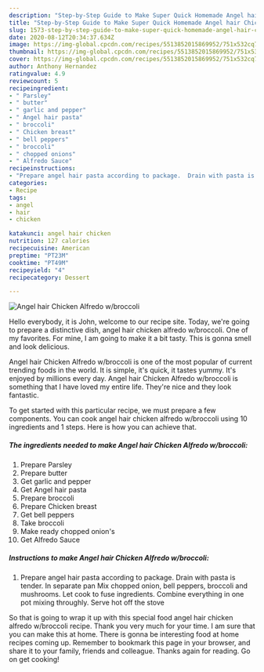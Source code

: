 ```yaml
---
description: "Step-by-Step Guide to Make Super Quick Homemade Angel hair Chicken Alfredo w/broccoli"
title: "Step-by-Step Guide to Make Super Quick Homemade Angel hair Chicken Alfredo w/broccoli"
slug: 1573-step-by-step-guide-to-make-super-quick-homemade-angel-hair-chicken-alfredo-w-broccoli
date: 2020-08-12T20:34:37.634Z
image: https://img-global.cpcdn.com/recipes/5513852015869952/751x532cq70/angel-hair-chicken-alfredo-wbroccoli-recipe-main-photo.jpg
thumbnail: https://img-global.cpcdn.com/recipes/5513852015869952/751x532cq70/angel-hair-chicken-alfredo-wbroccoli-recipe-main-photo.jpg
cover: https://img-global.cpcdn.com/recipes/5513852015869952/751x532cq70/angel-hair-chicken-alfredo-wbroccoli-recipe-main-photo.jpg
author: Anthony Hernandez
ratingvalue: 4.9
reviewcount: 5
recipeingredient:
- " Parsley"
- " butter"
- " garlic and pepper"
- " Angel hair pasta"
- " broccoli"
- " Chicken breast"
- " bell peppers"
- " broccoli"
- " chopped onions"
- " Alfredo Sauce"
recipeinstructions:
- "Prepare angel hair pasta according to package.  Drain with pasta is tender.  In separate pan Mix chopped onion, bell peppers, broccoli and mushrooms.  Let cook to fuse ingredients.  Combine everything in one pot mixing throughly.  Serve hot off the stove"
categories:
- Recipe
tags:
- angel
- hair
- chicken

katakunci: angel hair chicken 
nutrition: 127 calories
recipecuisine: American
preptime: "PT23M"
cooktime: "PT49M"
recipeyield: "4"
recipecategory: Dessert

---
```



![Angel hair Chicken Alfredo w/broccoli](https://img-global.cpcdn.com/recipes/5513852015869952/751x532cq70/angel-hair-chicken-alfredo-wbroccoli-recipe-main-photo.jpg)

Hello everybody, it is John, welcome to our recipe site. Today, we're going to prepare a distinctive dish, angel hair chicken alfredo w/broccoli. One of my favorites. For mine, I am going to make it a bit tasty. This is gonna smell and look delicious.

Angel hair Chicken Alfredo w/broccoli is one of the most popular of current trending foods in the world. It is simple, it's quick, it tastes yummy. It's enjoyed by millions every day. Angel hair Chicken Alfredo w/broccoli is something that I have loved my entire life. They're nice and they look fantastic.




To get started with this particular recipe, we must prepare a few components. You can cook angel hair chicken alfredo w/broccoli using 10 ingredients and 1 steps. Here is how you can achieve that.

<!--inarticleads1-->

##### The ingredients needed to make Angel hair Chicken Alfredo w/broccoli:

1. Prepare  Parsley
1. Prepare  butter
1. Get  garlic and pepper
1. Get  Angel hair pasta
1. Prepare  broccoli
1. Prepare  Chicken breast
1. Get  bell peppers
1. Take  broccoli
1. Make ready  chopped onion&#39;s
1. Get  Alfredo Sauce




<!--inarticleads2-->

##### Instructions to make Angel hair Chicken Alfredo w/broccoli:

1. Prepare angel hair pasta according to package.  Drain with pasta is tender.  In separate pan Mix chopped onion, bell peppers, broccoli and mushrooms.  Let cook to fuse ingredients.  Combine everything in one pot mixing throughly.  Serve hot off the stove




So that is going to wrap it up with this special food angel hair chicken alfredo w/broccoli recipe. Thank you very much for your time. I am sure that you can make this at home. There is gonna be interesting food at home recipes coming up. Remember to bookmark this page in your browser, and share it to your family, friends and colleague. Thanks again for reading. Go on get cooking!
